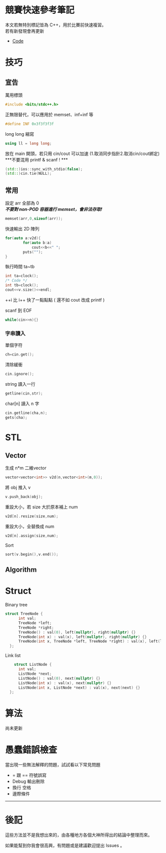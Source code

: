 <h1>競賽快速參考筆記</h1>

本文若無特別標記皆為 C++，用於比賽前快速複習。  
若有新發現會再更新  
- [Code](https://github.com/Dinlon5566/Competitive-programming/tree/main/code)

# 技巧

## 宣告

萬用標頭
```cpp
#include <bits/stdc++.h>
```

正無限替代，可以應用於 memset、inf+inf 等
```cpp
#define INF 0x3f3f3f3f
```

long long 縮寫
```cpp
using ll = long long;
```

放在 main 開頭，若只用 cin/cout 可以加速 (1.取消同步指針2.取消cin/cout綁定)  
***不要混用 printf & scanf ! ***
```cpp
(std::)ios::sync_with_stdio(false);
(std::)cin.tie(NULL);
```

## 常用
設定 arr 全部為 0  
***不要對 non-POD 容器進行 memset，會非法存取!***
```cpp
memset(arr,0,sizeof(arr)); 
```
快速輸出 2D 陣列
```cpp
for(auto a:v2d){
        for(auto b:a)
            cout<<b<<" ";
        puts("");
}
```
執行時間 ta~tb
```cpp
int ta=clock();
/* Code */
int tb=clock();
cout<<v.size()<<endl;
```
++i 比 i++ 快了一點點點 ( 還不如 cout 改成 printf )  
  
scanf 到 EOF
```cpp
while(cin>>n){}
```

### 字串讀入

單個字符
```cpp
ch=cin.get();
```
清除緩衝
```cpp
cin.ignore();
```
string 讀入一行
```cpp
getline(cin,str);
```
char[n] 讀入 n 字
```cpp
cin.getline(cha,n);
gets(cha);
```

# STL

## Vector

生成 n*m 二維vector
```cpp
vector<vector<int>> v2d(n,vector<int>(m,0));
```
將 obj 推入 v 
```cpp
v.push_back(obj);
```
重設大小，若 size 大於原本補上 num
```cpp
v2d[n].resize(size,num);
 ```
重設大小，全替換成 num
```cpp
v2d[n].assign(size,num);
 ```
Sort 
```cpp
sort(v.begin(),v.end());
```

## Algorithm

# Struct

Binary tree
```cpp
struct TreeNode {
      int val;
      TreeNode *left;
      TreeNode *right;
      TreeNode() : val(0), left(nullptr), right(nullptr) {}
      TreeNode(int x) : val(x), left(nullptr), right(nullptr) {}
      TreeNode(int x, TreeNode *left, TreeNode *right) : val(x), left(left), right(right) {}
  };
```

Link list
```cpp
    struct ListNode {
      int val;
      ListNode *next;
      ListNode() : val(0), next(nullptr) {}
      ListNode(int x) : val(x), next(nullptr) {}
      ListNode(int x, ListNode *next) : val(x), next(next) {}
  };

```

# 算法

尚未更新

# 愚蠢錯誤檢查

當出現一些無法解釋的問題，試試看以下常見問題

-   = 跟 == 符號誤寫
-   Debug 輸出刪除
-   換行 空格
-   邊際條件

---

# 後記

這些方法並不是我想出來的，由各種地方各個大神所得出的結論中整理而來。

如果能幫到你我會很高興，有問題或是建議歡迎提出 Issues 。
